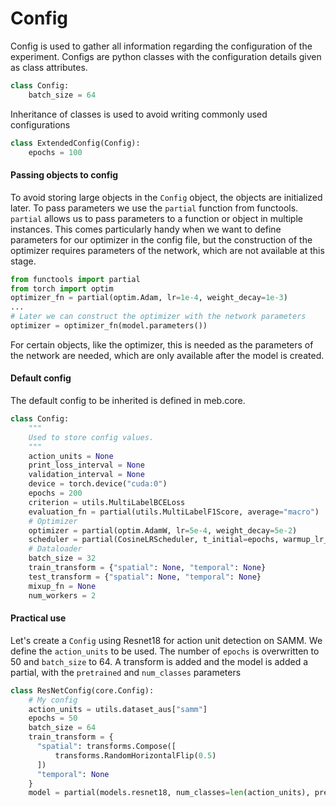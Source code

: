 # Config
Config is used to gather all information regarding the configuration of the experiment. Configs are python classes with the configuration details given as class attributes.

```python
class Config:
    batch_size = 64
```

Inheritance of classes is used to avoid writing commonly used configurations

```python
class ExtendedConfig(Config):
    epochs = 100
```
#### Passing objects to config
To avoid storing large objects in the `Config` object, the objects are initialized later. To pass parameters we use the `partial` function from functools. `partial` allows us to pass parameters to a function or object in multiple instances. This comes particularly handy when we want to define parameters for our optimizer in the config file, but the construction of the optimizer requires parameters of the network, which are not available at this stage. 

```python
from functools import partial
from torch import optim
optimizer_fn = partial(optim.Adam, lr=1e-4, weight_decay=1e-3)
...
# Later we can construct the optimizer with the network parameters
optimizer = optimizer_fn(model.parameters())
```

For certain objects, like the optimizer, this is needed as the parameters of the network are needed, which are only available after the model is created.

#### Default config
The default config to be inherited is defined in meb.core.

```python
class Config:
    """
    Used to store config values.
    """
    action_units = None
    print_loss_interval = None
    validation_interval = None
    device = torch.device("cuda:0")
    epochs = 200
    criterion = utils.MultiLabelBCELoss
    evaluation_fn = partial(utils.MultiLabelF1Score, average="macro")
    # Optimizer
    optimizer = partial(optim.AdamW, lr=5e-4, weight_decay=5e-2)
    scheduler = partial(CosineLRScheduler, t_initial=epochs, warmup_lr_init=1e-6, warmup_t=20, lr_min=1e-6)
    # Dataloader
    batch_size = 32
    train_transform = {"spatial": None, "temporal": None}
    test_transform = {"spatial": None, "temporal": None}
    mixup_fn = None
    num_workers = 2
```
#### Practical use
Let's create a `Config` using Resnet18 for action unit detection on SAMM. We define the `action_units` to be used. The number of `epochs` is overwritten to 50 and `batch_size` to 64. A transform is added and the model is added a partial, with the `pretrained` and `num_classes` parameters

```python
class ResNetConfig(core.Config):
    # My config
    action_units = utils.dataset_aus["samm"]
    epochs = 50
    batch_size = 64
    train_transform = {
      "spatial": transforms.Compose([
          transforms.RandomHorizontalFlip(0.5)
      ])
      "temporal": None
    }
    model = partial(models.resnet18, num_classes=len(action_units), pretrained=True)
```

